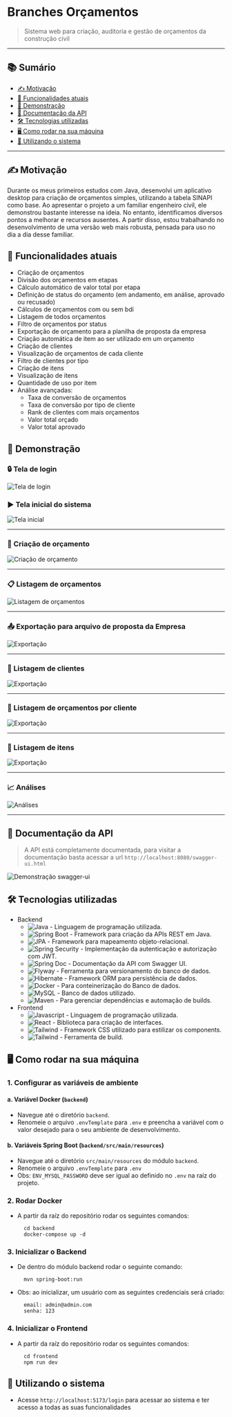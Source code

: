 # Branches Orçamentos

> Sistema web para criação, auditoria e gestão de orçamentos da construção civil 

---

## 📚 Sumário

- [✍️ Motivação](#-motivação)
- [🎯 Funcionalidades atuais](#-funcionalidades-atuais-)
- [📸 Demonstração](#-demonstração)
- [📖 Documentação da API](#-documentação-da-api)
- [🛠️ Tecnologias utilizadas](#-tecnologias-utilizadas)
- [🖥️ Como rodar na sua máquina](#-como-rodar-na-sua-máquina)
- [🚀 Utilizando o sistema](#-utilizando-o-sistema)

---


## ✍️ Motivação

Durante os meus primeiros estudos com Java, desenvolvi um aplicativo desktop para criação de orçamentos simples, utilizando a tabela SINAPI como base. Ao apresentar o projeto a um familiar engenheiro civil, ele demonstrou bastante interesse na ideia. No entanto, identificamos diversos pontos a melhorar e recursos ausentes. A partir disso, estou trabalhando no desenvolvimento de uma versão web mais robusta, pensada para uso no dia a dia desse familiar.

## 🎯 Funcionalidades atuais 

- Criação de orçamentos 
- Divisão dos orçamentos em etapas
- Cálculo automático de valor total por etapa
- Definição de status do orçamento (em andamento, em análise, aprovado ou recusado)
- Cálculos de orçamentos com ou sem bdi
- Listagem de todos orçamentos
- Filtro de orçamentos por status
- Exportação de orçamento para a planilha de proposta da empresa
- Criação automática de item ao ser utilizado em um orçamento
- Criação de clientes
- Visualização de orçamentos de cada cliente
- Filtro de clientes por tipo
- Criação de itens
- Visualização de itens
- Quantidade de uso por item
- Análise avançadas:
  - Taxa de conversão de orçamentos
  - Taxa de conversão por tipo de cliente
  - Rank de clientes com mais orçamentos
  - Valor total orçado
  - Valor total aprovado

## 📸 Demonstração

### 🔒 Tela de login

![Tela de login](./assets/login.png)

### ▶️ Tela inicial do sistema

![Tela inicial](./assets/home.png)

---

### 🧾 Criação de orçamento

![Criação de orçamento](./assets/creating-budget.gif)

---

### 📋 Listagem de orçamentos

![Listagem de orçamentos](./assets/budget-list.png)

---

### 📤 Exportação para arquivo de proposta da Empresa

![Exportação](./assets/exporting-excel.gif)

---

### 👥 Listagem de clientes

![Exportação](./assets/my-customers.png)

---

### 📑 Listagem de orçamentos por cliente

![Exportação](assets/budgets-by-customer.png)

---

### 🧱 Listagem de itens

![Exportação](assets/my-items.png)

---

### 📈 Análises

![Análises](assets/analysis.gif)

---

## 📖 Documentação da API
 
> A API está completamente documentada, para visitar a documentação basta acessar a url `http://localhost:8080/swagger-ui.html`

![Demonstração swagger-ui](assets/swagger-ui.png)

## 🛠️ Tecnologias utilizadas

- Backend
  - ![Java](https://img.shields.io/badge/Java-21-orange?logo=java) - Linguagem de programação utilizada.
  - ![Spring Boot](https://img.shields.io/badge/Spring_Boot-3.0-brightgreen?logo=spring) - Framework para criação da APIs REST em Java.
  - ![JPA](https://img.shields.io/badge/Spring_Data_JPA-blue?logo=eclipselink) - Framework para mapeamento objeto-relacional.
  - ![Spring Security](https://img.shields.io/badge/Spring_Security-gray?logo=springsecurity) - Implementação da autenticação e autorização com JWT.
  - ![Spring Doc](https://img.shields.io/badge/Spring_Security-gray?logo=springsecurity) - Documentação da API com Swagger UI.
  - ![Flyway](https://img.shields.io/badge/flyway-red?logo=flyway) - Ferramenta para versionamento do banco de dados.
  - ![Hibernate](https://img.shields.io/badge/Hibernate-grey?logo=hibernate) - Framework ORM para persistência de dados.
  - ![Docker](https://img.shields.io/badge/Docker-blue?logo=docker) - Para conteinerização do Banco de dados.
  - ![MySQL](https://img.shields.io/badge/MySQL-black?logo=mysql) - Banco de dados utilizado.
  - ![Maven](https://img.shields.io/badge/Maven-Build-blue?logo=apachemaven) - Para gerenciar dependências e automação de builds.
- Frontend
  - ![Javascript](https://img.shields.io/badge/Javascript-grey?logo=javascript) - Linguagem de programação utilizada.
  - ![React](https://img.shields.io/badge/React-blue?logo=react) - Biblioteca para criação de interfaces.
  - ![Tailwind](https://img.shields.io/badge/TailwindCSS-white?logo=tailwindcss) - Framework CSS utilizado para estilizar os components.
  - ![Tailwind](https://img.shields.io/badge/Vite-pink?logo=vite) - Ferramenta de build.

## 🖥️ Como rodar na sua máquina

### 1. Configurar as variáveis de ambiente

#### a. **Variável Docker (`backend`)**

- Navegue até o diretório `backend`.
- Renomeie o arquivo `.envTemplate` para `.env` e preencha a variável com o valor desejado para o seu ambiente de desenvolvimento.

#### b. **Variáveis Spring Boot (`backend/src/main/resources`)**

- Navegue até o diretório `src/main/resources` do módulo `backend`.
- Renomeie o arquivo `.envTemplate` para `.env`
- Obs: `ENV_MYSQL_PASSWORD` deve ser igual ao definido no `.env` na raíz do projeto.

### 2. Rodar Docker

- A partir da raíz do repositório rodar os seguintes comandos:
    ```
      cd backend
      docker-compose up -d
    ```
  
### 3. Inicializar o Backend

- De dentro do módulo backend rodar o seguinte comando:
    ```
      mvn spring-boot:run
    ```
- Obs: ao inicializar, um usuário com as seguintes credenciais será criado:
  ```
    email: admin@admin.com 
    senha: 123
  ```
  

### 4. Inicializar o Frontend

- A partir da raíz do repositório rodar os seguintes comandos:
    ```
      cd frontend
      npm run dev
    ```

## 🚀 Utilizando o sistema

- Acesse `http://localhost:5173/login` para acessar ao sistema e ter acesso a todas as suas funcionalidades
